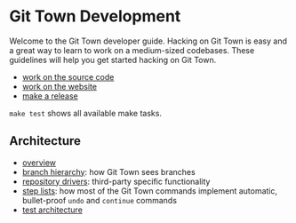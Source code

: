 # Git Town Development

Welcome to the Git Town developer guide. Hacking on Git Town is easy and a great
way to learn to work on a medium-sized codebases. These guidelines will help you
get started hacking on Git Town.

- [work on the source code](development.md)
- [work on the website](website.md)
- [make a release](release.md)

<code textrun="verify-make-command">make test</code> shows all available make
tasks.

## Architecture

- [overview](architecture.md)
- [branch hierarchy](branch_hierarchy.md): how Git Town sees branches
- [repository drivers](drivers.md): third-party specific functionality
- [step lists](steps_list.md): how most of the Git Town commands implement
  automatic, bullet-proof `undo` and `continue` commands
- [test architecture](test-architecture.md)
